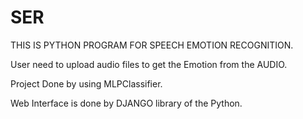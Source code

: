 # SER

THIS IS PYTHON PROGRAM FOR SPEECH EMOTION RECOGNITION.

User need to upload audio files to get the Emotion from the AUDIO.

Project Done by using MLPClassifier.

Web Interface is done by DJANGO library of the Python.
